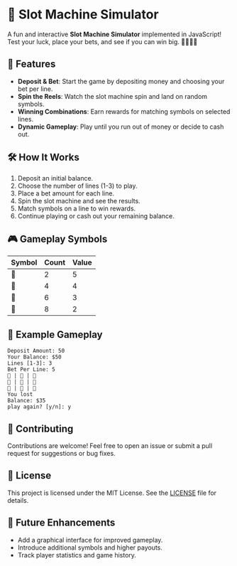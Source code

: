 

# 🎰 Slot Machine Simulator

A fun and interactive **Slot Machine Simulator** implemented in JavaScript! Test your luck, place your bets, and see if you can win big. 🍒🍋🍊🍇

## 🚀 Features

- **Deposit & Bet**: Start the game by depositing money and choosing your bet per line.
- **Spin the Reels**: Watch the slot machine spin and land on random symbols.
- **Winning Combinations**: Earn rewards for matching symbols on selected lines.
- **Dynamic Gameplay**: Play until you run out of money or decide to cash out.

## 🛠️ How It Works

1. Deposit an initial balance.
2. Choose the number of lines (1-3) to play.
3. Place a bet amount for each line.
4. Spin the slot machine and see the results.
5. Match symbols on a line to win rewards.
6. Continue playing or cash out your remaining balance.

## 🎮 Gameplay Symbols

| Symbol | Count | Value |
|--------|-------|-------|
| 🍒     | 2     | 5     |
| 🍋     | 4     | 4     |
| 🍊     | 6     | 3     |
| 🍇     | 8     | 2     |


## 🎉 Example Gameplay

```plaintext
Deposit Amount: 50
Your Balance: $50
Lines [1-3]: 3
Bet Per Line: 5
🍒 | 🍋 | 🍊
🍊 | 🍊 | 🍇
🍋 | 🍇 | 🍒
You lost
Balance: $35
play again? [y/n]: y
```

## 🤝 Contributing

Contributions are welcome! Feel free to open an issue or submit a pull request for suggestions or bug fixes.

## 📄 License

This project is licensed under the MIT License. See the [LICENSE](LICENSE) file for details.

## 🎯 Future Enhancements

- Add a graphical interface for improved gameplay.
- Introduce additional symbols and higher payouts.
- Track player statistics and game history.

